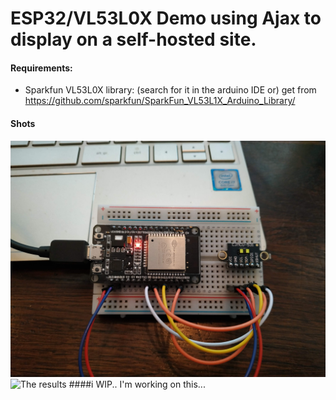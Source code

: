 # ESP32/VL53L0X Demo using Ajax to display on a self-hosted site.
#### Requirements:
* Sparkfun VL53L0X library: (search for it in the arduino IDE or) get from https://github.com/sparkfun/SparkFun_VL53L1X_Arduino_Library/
#### Shots
![The Prototype](/rangefinder-proto1.jpg)
![The results](/rangefinder-shot1.jpg)
####i WIP..
I'm working on this...
